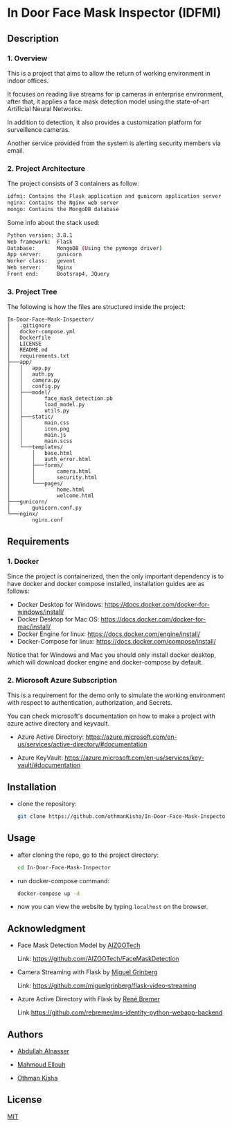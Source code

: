 # In Door Face Mask Inspector (IDFMI) 
## Description
### 1. Overview
This is a project that aims to allow the return of working environment in indoor offices.

It focuses on reading live streams for ip cameras in enterprise environment,
after that, it applies a face mask detection model using the state-of-art Artificial Neural Networks.

In addition to detection, it also provides a customization platform for surveillence cameras.

Another service provided from the system is alerting security members via email. 
### 2. Project Architecture
The project consists of 3 containers as follow:

```bash
idfmi: Contains the Flask application and gunicorn application server
nginx: Contains the Nginx web server
mongo: Contains the MongoDB database
```

Some info about the stack used:

```bash
Python version: 3.8.1
Web framework:  Flask
Database:       MongoDB (Using the pymongo driver)
App server:     gunicorn
Worker class:   gevent
Web server:     Nginx
Front end:      Bootsrap4, JQuery
```
### 3. Project Tree
The following is how the files are structured inside the project:

    In-Door-Face-Mask-Inspector/
    │   .gitignore
    │   docker-compose.yml
    │   Dockerfile
    │   LICENSE
    │   README.md
    │   requirements.txt
    ├───app/
    │   │   app.py
    │   │   auth.py
    │   │   camera.py
    │   │   config.py
    │   ├───model/
    │   │       face_mask_detection.pb
    │   │       load_model.py
    │   │       utils.py
    │   ├───static/
    │   │       main.css   
    │   │       icon.png   
    │   │       main.js   
    │   │       main.scss      
    │   └───templates/
    │       │   base.html
    │       │   auth_error.html        
    │       ├───forms/
    │       │       camera.html
    │       │       security.html        
    │       └───pages/
    │               home.html
    │               welcome.html
    ├───gunicorn/
    │       gunicorn.conf.py
    └───nginx/
            nginx.conf
    
## Requirements
### 1. Docker
Since the project is containerized, then the only important dependency is to have docker and docker compose installed, installation guides are as follows:
- Docker Desktop for Windows: https://docs.docker.com/docker-for-windows/install/ 
- Docker Desktop for Mac OS: https://docs.docker.com/docker-for-mac/install/
- Docker Engine for linux: https://docs.docker.com/engine/install/
- Docker-Compose for linux: https://docs.docker.com/compose/install/

Notice that for Windows and Mac you should only install docker desktop, which will download docker engine and docker-compose by default.
### 2. Microsoft Azure Subscription 
This is a requirement for the demo only to simulate the working environment with respect to authentication, authorization, and Secrets.

You can check microsoft's documentation on how to make a project with azure active directory and keyvault.

- Azure Active Directory: https://azure.microsoft.com/en-us/services/active-directory/#documentation

- Azure KeyVault: https://azure.microsoft.com/en-us/services/key-vault/#documentation

## Installation
- clone the repository:

    ```bash
    git clone https://github.com/othmanKisha/In-Door-Face-Mask-Inspector.git
    ```   
## Usage
- after cloning the repo, go to the project directory:

    ```bash
    cd In-Door-Face-Mask-Inspector
    ```
- run docker-compose command:

    ```bash
    docker-compose up -d
    ```
- now you can view the website by typing `localhost` on the browser.   
## Acknowledgment
- Face Mask Detection Model by [AIZOOTech](https://github.com/AIZOOTech)

    Link: https://github.com/AIZOOTech/FaceMaskDetection
- Camera Streaming with Flask by [Miguel Grinberg](https://github.com/miguelgrinberg)

    Link: https://github.com/miguelgrinberg/flask-video-streaming
- Azure Active Directory with Flask by [René Bremer](https://github.com/rebremer)

    Link:https://github.com/rebremer/ms-identity-python-webapp-backend
## Authors
- [Abdullah Alnasser](https://github.com/Alnasser0)

- [Mahmoud Ellouh](https://github.com/Mellouh255)

- [Othman Kisha](https://github.com/othmanKisha)    
## License
[MIT](https://github.com/othmanKisha/In-Door-Face-Mask-Inspector/blob/master/LICENSE)
